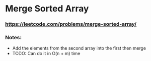 # Merge Sorted Array

### https://leetcode.com/problems/merge-sorted-array/

### Notes:

* Add the elements from the second array into the first then merge
* TODO: Can do it in O(n + m) time